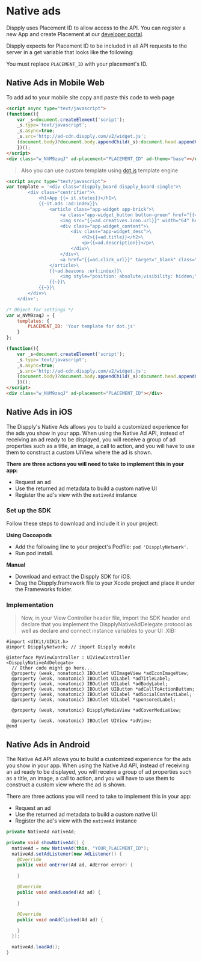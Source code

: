 # Native ads

Dispply uses Placement ID to allow access to the API. You can register a new App and create Placement at our [developer portal](http://dispply.com/publishers/sign_in).

Dispply expects for Placement ID to be included in all API requests to the server in a get variable that looks like the following:

<aside class="notice">
You must replace <code>PLACEMENT_ID</code> with your placement's ID.
</aside>

## Native Ads in Mobile Web

To add ad to your mobile site copy and paste this code to web page

```html
<script async type="text/javascript">
(function(){
	var _s=document.createElement('script');
	_s.type='text/javascript';
	_s.async=true;
	_s.src='http://ad-cdn.dispply.com/v2/widget.js';
	(document.body)?document.body.appendChild(_s):document.head.appendChild(_s);
	})();
</script>
<div class="w_NVM9zaqJ" ad-placement="PLACEMENT_ID" ad-theme="base"></div>
```

> Also you can use custom template using [dot.js](http://olado.github.io/doT/index.html) template engine

```html
<script async type="text/javascript">
var template = '<div class="dispply_board dispply_board-single">\
		<div class="centrifier">\
			<h1>App {{= it.status}}</h1>\
			{{~it.ads :ad:index}}\
				<article class="app-widget app-brick">\
					<a class="app-widget_button button-green" href="{{=ad.click_url}}" target="_blank">FREE</a>\
					<img src="{{=ad.creatives.icon.url}}" width="64" height="64" class="app-widget_ico">\
					<div class="app-widget_content">\
						<div class="app-widget_desc">\
							<h2>{{=ad.title}}</h2>\
							<p>{{=ad.description}}</p>\
						</div>\
					</div>\
					<a href="{{=ad.click_url}}" target="_blank" class="cover-link"></a>\
				</article>\
				{{~ad.beacons :url:index}}\
					<img style="position: absolute;visibility: hidden;" src="{{= url}}">\
				{{~}}\
			{{~}}\
		</div>\
	</div>';

/* Object for settings */
var w_NVM9zaqJ = {
	templates: {
		PLACEMENT_ID: 'Your template for dot.js'
	}
};

(function(){
	var _s=document.createElement('script');
	_s.type='text/javascript';
	_s.async=true;
	_s.src='http://ad-cdn.dispply.com/v2/widget.js';
	(document.body)?document.body.appendChild(_s):document.head.appendChild(_s);
	})();
</script>
<div class="w_NVM9zaqJ" ad-placement="PLACEMENT_ID"></div>
```

## Native Ads in iOS

The Dispply's Native Ads allows you to build a customized experience for the ads you show in your app. When using the Native Ad API, instead of receiving an ad ready to be displayed, you will receive a group of ad properties such as a title, an image, a call to action, and you will have to use them to construct a custom UIView where the ad is shown.

**There are three actions you will need to take to implement this in your app:**

* Request an ad
* Use the returned ad metadata to build a custom native UI
* Register the ad's view with the `nativeAd` instance

### Set up the SDK

Follow these steps to download and include it in your project:

**Using Cocoapods**

* Add the following line to your project's Podfile: `pod 'DispplyNetwork'`.
* Run pod install.

**Manual**

* Download and extract the Dispply SDK for iOS.
* Drag the Dispply.framework file to your Xcode project and place it under the Frameworks folder.

### Implementation

> Now, in your View Controller header file, import the SDK header and declare that you implement the DispplyNativeAdDelegate protocol as well as declare and connect instance variables to your UI .XIB:

```objective_c
#import <UIKit/UIKit.h>
@import DispplyNetwork; // import Dispply module

@interface MyViewController : UIViewController <DispplyNativeAdDelegate>
  // Other code might go here...
  @property (weak, nonatomic) IBOutlet UIImageView *adIconImageView;
  @property (weak, nonatomic) IBOutlet UILabel *adTitleLabel;
  @property (weak, nonatomic) IBOutlet UILabel *adBodyLabel;
  @property (weak, nonatomic) IBOutlet UIButton *adCallToActionButton;
  @property (weak, nonatomic) IBOutlet UILabel *adSocialContextLabel;
  @property (weak, nonatomic) IBOutlet UILabel *sponsoredLabel;

  @property (weak, nonatomic) DispplyMediaView *adCoverMediaView;

  @property (weak, nonatomic) IBOutlet UIView *adView;
@end
```

## Native Ads in Android

The Native Ad API allows you to build a customized experience for the ads you show in your app. When using the Native Ad API, instead of receiving an ad ready to be displayed, you will receive a group of ad properties such as a title, an image, a call to action, and you will have to use them to construct a custom view where the ad is shown.

<aside class="notice">
There are three actions you will need to take to implement this in your app:
</aside>

* Request an ad
* Use the returned ad metadata to build a custom native UI
* Register the ad's view with the `nativeAd` instance

```java
private NativeAd nativeAd;

private void showNativeAd() {
  nativeAd = new NativeAd(this, "YOUR_PLACEMENT_ID");
  nativeAd.setAdListener(new AdListener() {
    @Override
    public void onError(Ad ad, AdError error) {

    }

    @Override
    public void onAdLoaded(Ad ad) {

    }

    @Override
    public void onAdClicked(Ad ad) {

    }
  });

  nativeAd.loadAd();
}
```
